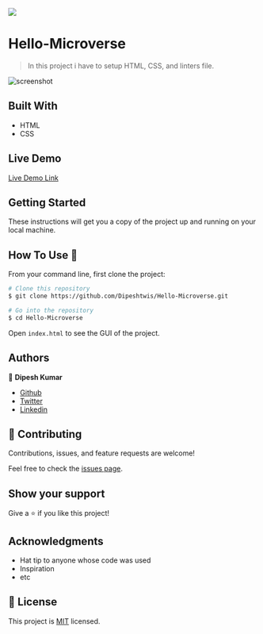 
![](https://img.shields.io/badge/Microverse-blueviolet)

# Hello-Microverse

> In this project i have to setup HTML, CSS, and linters file.

![screenshot](./app_screenshot.png)



## Built With

- HTML
- CSS

## Live Demo

[Live Demo Link](https://livedemo.com)


## Getting Started

These instructions will get you a copy of the project up and running on your local machine.

## How To Use 🔧

From your command line, first clone the project:

```bash
# Clone this repository
$ git clone https://github.com/Dipeshtwis/Hello-Microverse.git

# Go into the repository
$ cd Hello-Microverse

```

Open `index.html` to see the GUI of the project.


## Authors

👤 **Dipesh Kumar**

- [Github](@Dipeshtwis)
- [Twitter](@97deepeshkumar)
- [Linkedin](https://www.linkedin.com/in/dipesh-kumar-b6ab88134/)

## 🤝 Contributing

Contributions, issues, and feature requests are welcome!

Feel free to check the [issues page](../../issues/).

## Show your support

Give a ⭐️ if you like this project!

## Acknowledgments

- Hat tip to anyone whose code was used
- Inspiration
- etc

## 📝 License

This project is [MIT](./MIT.md) licensed.

